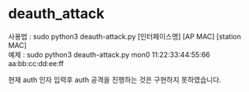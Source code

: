 # deauth_attack
사용법 : sudo python3 deauth-attack.py [인터페이스명] [AP MAC] [station MAC] \
예제 : sudo python3 deauth-attack.py mon0 11:22:33:44:55:66 aa:bb:cc:dd:ee:ff

현재 auth 인자 입력후 auth 공격을 진행하는 것은 구현하지 못하였습니다.
